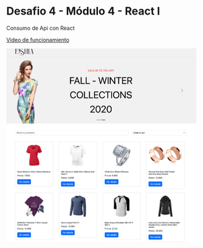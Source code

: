 # Desafio 4 - Módulo 4 - React I

Consumo de Api con React

[Video de funcionamiento](https://youtu.be/9k3BTcrPcgc)

![Tienda](public/screen.png)
